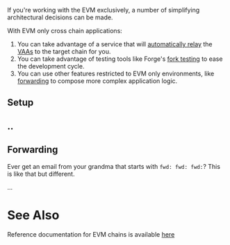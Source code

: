 

If you're working with the EVM exclusively, a number of simplifying architectural decisions can be made.  

With EVM only cross chain applications:

1) You can take advantage of a service that will [automatically relay](./automatic-relayer.md) the [VAAs](../components/vaa.md) to the target chain for you. 
2) You can take advantage of testing tools like Forge's [fork testing](https://book.getfoundry.sh/forge/fork-testing) to ease the development cycle.
3) You can use other features restricted to EVM only environments, like [forwarding](#forwarding) to compose more complex application logic.


## Setup

## ..

## Forwarding

Ever get an email from your grandma that starts with `fwd: fwd: fwd:`? This is like that but different.

...

# See Also

Reference documentation for EVM chains is available [here](../../reference/environments/evm.md)